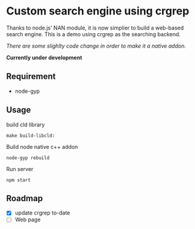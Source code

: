 # Custom search engine using crgrep
Thanks to node.js' NAN module, it is now simplier to build a web-based search engine. This is a demo using crgrep as the searching backend. 

*There are some slighlty code change in order to make it a native addon.*

**Currently under development**

## Requirement

- node-gyp

## Usage

build cld library
```
make build-libcld:
```

Build node native c++ addon
```
node-gyp rebuild
```
Run server
```
npm start
```

## Roadmap

- [x] update crgrep to-date
- [ ] Web page